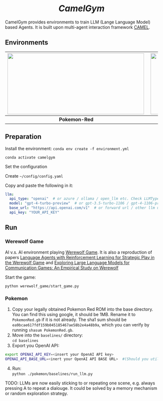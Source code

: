 <!-- <p align="center">
<img width="180" height="180" style="vertical-align:middle" src="https://github.com/WuJunde/werewolf_ai_agents/blob/main/werewolf_logo.png" />
</p> -->
<h1 align="center">
<span><i>CamelGym</i></span>
</h1>

<!-- <h3 align="center">
Train Agents to Play Werewolf
</h3> -->

<!-- <p align="center">
    <a href="https://discord.gg/DN4rvk95CC">
        <img alt="Discord" src="https://img.shields.io/discord/1146610656779440188?logo=discord&style=flat&logoColor=white"/></a>
    <img src="https://img.shields.io/static/v1?label=license&message=GPL&color=white&style=flat" alt="License"/>
</p> -->
CamelGym provides environments to train LLM (Lange Language Model) based Agents. It is built upon multi-agent interaction framework [CAMEL](https://www.camel-ai.org). 

## Environments

|<img align="left" width="450" height="200" src="https://github.com/WuJunde/CamelGym/blob/main/poke_fig.png">|<img align="right" width="450" height="200" src="https://github.com/WuJunde/CamelGym/blob/main/werewolf_fig.png">|
|:--:|:--:| 
| **Pokemon-Red** | **Werewolf (social game)** |

 ## Preparation

 Install the environment:
 ``conda env create -f environment.yml``

 ``conda activate camelgym``

Set the configuration

Create `~/config/config.yaml` 

Copy and paste the following in it:

```yaml
llm:
  api_type: "openai"  # or azure / ollama / open_llm etc. Check LLMType for more options
  model: "gpt-4-turbo-preview"  # or gpt-3.5-turbo-1106 / gpt-4-1106-preview
  base_url: "https://api.openai.com/v1"  # or forward url / other llm url
  api_key: "YOUR_API_KEY"
```

## Run

### Werewolf Game
AI v.s. AI environment playing [Werewolf Game](https://playwerewolf.co/pages/rules#gameplay). 
It is also a reproduction of papers [Language Agents with Reinforcement Learning for Strategic Play in the Werewolf Game](https://openreview.net/pdf?id=N1gmpVd4iE) and [Exploring Large Language Models for Communication Games: An Empirical Study on Werewolf](https://arxiv.org/abs/2309.04658)

Start the game:
```bash
python werewolf_game/start_game.py
```

### Pokemon

1. Copy your legally obtained Pokemon Red ROM into the base directory. You can find this using google, it should be 1MB. Rename it to `PokemonRed.gb` if it is not already. The sha1 sum should be `ea9bcae617fdf159b045185467ae58b2e4a48b9a`, which you can verify by running `shasum PokemonRed.gb`. 
2. Move into the `baselines/` directory:  
 ```cd baselines```  
3. Export you OpenAI API:
 ```bash
export OPENAI_API_KEY=<insert your OpenAI API key>
OPENAI_API_BASE_URL=<inert your OpenAI API BASE URL>  #(Should you utilize an OpenAI proxy service, kindly specify this)
```
4. Run:  
```python ./pokemon/baselines/run_llm.py```

TODO: LLMs are now easily sticking to or repeating one scene, e.g. always pressing A to repeat a dialouge. It could be solved by a memory mechanism or random exploration strategy.

